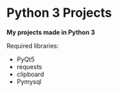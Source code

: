# Python 3 Projects

**My projects made in Python 3**

Required libraries:
- PyQt5
- requests
- clipboard
- Pymysql
